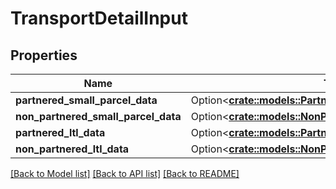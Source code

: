 # TransportDetailInput

## Properties

Name | Type | Description | Notes
------------ | ------------- | ------------- | -------------
**partnered_small_parcel_data** | Option<[**crate::models::PartneredSmallParcelDataInput**](PartneredSmallParcelDataInput.md)> |  | [optional]
**non_partnered_small_parcel_data** | Option<[**crate::models::NonPartneredSmallParcelDataInput**](NonPartneredSmallParcelDataInput.md)> |  | [optional]
**partnered_ltl_data** | Option<[**crate::models::PartneredLtlDataInput**](PartneredLtlDataInput.md)> |  | [optional]
**non_partnered_ltl_data** | Option<[**crate::models::NonPartneredLtlDataInput**](NonPartneredLtlDataInput.md)> |  | [optional]

[[Back to Model list]](../README.md#documentation-for-models) [[Back to API list]](../README.md#documentation-for-api-endpoints) [[Back to README]](../README.md)



